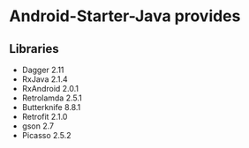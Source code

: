 # Android-Starter-Java provides
## Libraries
* Dagger 2.11
* RxJava 2.1.4
* RxAndroid 2.0.1
* Retrolamda 2.5.1
* Butterknife 8.8.1
* Retrofit 2.1.0
* gson 2.7
* Picasso 2.5.2
